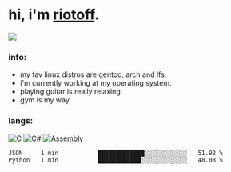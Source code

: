 # hi, i'm [riotoff](https://t.me/terpila898).

[![](https://komarev.com/ghpvc/?username=RIOTOFF&logo=github&style=for-the-badge&color=202020)](https://github.com/RiotOff)
<br />

### info:
- my fav linux distros are gentoo, arch and lfs.
- i'm currently working at my operating system.
- playing guitar is really relaxing.
- gym is my way.
### langs:
[![C](https://img.shields.io/badge/-C-202020?style=for-the-badge)](https://wikipedia.org/wiki/C_(programming_language))
[![C#](https://img.shields.io/badge/-CSharp-202020?style=for-the-badge)](https://wikipedia.org/wiki/C_Sharp_(programming_language))
[![Assembly](https://img.shields.io/badge/-Assembly-202020?style=for-the-badge)](https://wikipedia.org/wiki/Assembly_language)

<!--START_SECTION:waka-->

```txt
JSON     1 min           █████████████░░░░░░░░░░░░   51.92 %
Python   1 min           ████████████░░░░░░░░░░░░░   48.08 %
```

<!--END_SECTION:waka-->
